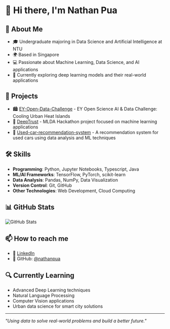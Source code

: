 # 👋 Hi there, I'm Nathan Pua

## 💫 About Me
- 🎓 Undergraduate majoring in Data Science and Artificial Intelligence at NTU
- 🌍 Based in Singapore
- 💻 Passionate about Machine Learning, Data Science, and AI applications
- 🔭 Currently exploring deep learning models and their real-world applications

## 🚀 Projects
- 🏙️ [EY-Open-Data-Challenge](https://github.com/nathanpua/EY-Open-Data-Challenge) - EY Open Science AI & Data Challenge: Cooling Urban Heat Islands
- 🤖 [DeepTrust](https://github.com/nathanpua/DeepLearners) - MLDA Hackathon project focused on machine learning applications
- 🚗 [Used-car-recommendation-system](https://github.com/nathanpua/Used-car-recommendation-system) - A recommendation system for used cars using data analysis and ML techniques

## 🛠️ Skills
- **Programming**: Python, Jupyter Notebooks, Typescript, Java
- **ML/AI Frameworks**: TensorFlow, PyTorch, scikit-learn
- **Data Analysis**: Pandas, NumPy, Data Visualization
- **Version Control**: Git, GitHub
- **Other Technologies**: Web Development, Cloud Computing

## 📊 GitHub Stats
![GitHub Stats](https://github-readme-stats.vercel.app/api?username=nathanpua&show_icons=true&theme=radical)

## 📫 How to reach me
- 💼 [LinkedIn](https://www.linkedin.com/in/nathan-pua-7063562ab/)
- 🔗 GitHub: [@nathanpua](https://github.com/nathanpua)

## 🔍 Currently Learning
- Advanced Deep Learning techniques
- Natural Language Processing
- Computer Vision applications
- Urban data science for smart city solutions

---

*"Using data to solve real-world problems and build a better future."*
